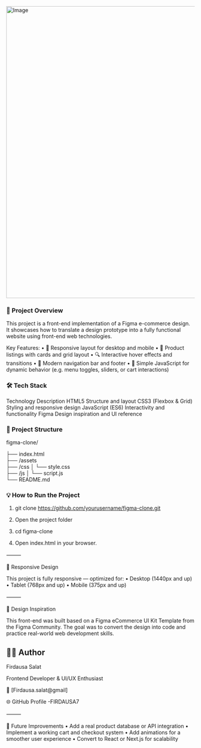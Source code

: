 <img width="1439" height="778" alt="Image" src="https://github.com/user-attachments/assets/a04b3cea-6f95-49da-8f4c-6b2d71aa88a8" />


### 🚀 Project Overview

This project is a front-end implementation of a Figma e-commerce design.
It showcases how to translate a design prototype into a fully functional website using front-end web technologies.

Key Features:
	•	🧩 Responsive layout for desktop and mobile
	•	🛒 Product listings with cards and grid layout
	•	🔍 Interactive hover effects and transitions
	•	🧭 Modern navigation bar and footer
	•	🧠 Simple JavaScript for dynamic behavior (e.g. menu toggles, sliders, or cart interactions)

  ### 🛠️ Tech Stack
Technology
Description
HTML5
Structure and layout
CSS3 (Flexbox & Grid)
Styling and responsive design
JavaScript (ES6)
Interactivity and functionality
Figma
Design inspiration and UI reference

### 📁 Project Structure

figma-clone/

├── index.html              
├── /assets                 
├── /css
│   └── style.css          
├── /js
│   └── script.js           
└── README.md          

### 💡 How to Run the Project
1. git clone https://github.com/yourusername/figma-clone.git

2.	Open the project folder
3.	cd figma-clone
4.	Open index.html in your browser.

⸻

📱 Responsive Design

This project is fully responsive — optimized for:
	•	Desktop (1440px and up)
	•	Tablet (768px and up)
	•	Mobile (375px and up)

⸻

🎨 Design Inspiration

This front-end was built based on a Figma eCommerce UI Kit Template from the Figma Community.
The goal was to convert the design into code and practice real-world web development skills.

 ## 🧑‍💻 Author

Firdausa Salat

Frontend Developer & UI/UX Enthusiast

📧 [Firdausa.salat@gmail]

🌐 GitHub Profile -FIRDAUSA7

⸻

🏁 Future Improvements
	•	Add a real product database or API integration
	•	Implement a working cart and checkout system
	•	Add animations for a smoother user experience
	•	Convert to React or Next.js for scalability
